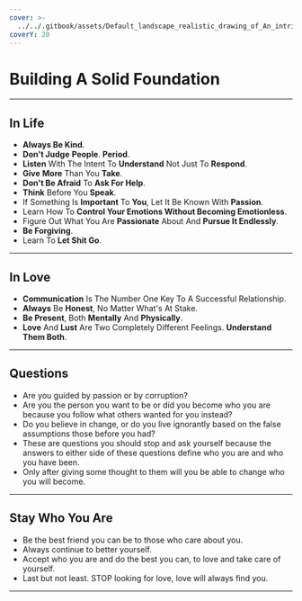 ```yaml
---
cover: >-
  ../../.gitbook/assets/Default_landscape_realistic_drawing_of_An_intricate_and_highly_1_b3e84d60-6d2c-4ec0-8940-67b668c45a04_1.jpg
coverY: 20
---
```


# Building A Solid Foundation

***

## In Life

* **Always Be Kind**.
* **Don't Judge** **People**. **Period**.
* **Listen** With The Intent To **Understand** Not Just To **Respond**.
* **Give** **More** Than You **Take**.
* **Don't Be Afraid** To **Ask For Help**.
* **Think** Before You **Speak**.
* If Something Is **Important** To **You**, Let It Be Known With **Passion**.
* Learn How To **Control Your Emotions Without Becoming Emotionless**.
* Figure Out What You Are **Passionate** About And **Pursue It Endlessly**.
* **Be Forgiving**.
* Learn To **Let Shit Go**.

***

## In Love

* **Communication** Is The Number One Key To A Successful Relationship.
* **Always** Be **Honest**, No Matter What's At Stake.
* **Be Present**, Both **Mentally** And **Physically**.
* **Love** And **Lust** Are Two Completely Different Feelings. **Understand Them Both**.

***

## Questions

* Are you guided by passion or by corruption?
* Are you the person you want to be or did you become who you are because you follow what others wanted for you instead?
* Do you believe in change, or do you live ignorantly based on the false assumptions those before you had?
* These are questions you should stop and ask yourself because the answers to either side of these questions define who you are and who you have been.
* Only after giving some thought to them will you be able to change who you will become.

***

## Stay Who You Are

* Be the best friend you can be to those who care about you.
* Always continue to better yourself.
* Accept who you are and do the best you can, to love and take care of yourself.
* Last but not least. STOP looking for love, love will always find you.

***
